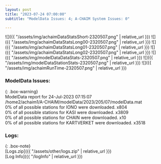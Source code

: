 ```yaml
---
layout: post
title: "2023-07-24 07:00:00"
subtitle: "ModelData Issues: 4; A-CHAIM System Issues: 0"

---
```


![]({{ "/assets/img/achaimDataStatsShort-2320507.png" | relative_url }})
![]({{ "/assets/img/achaimDataStatsLong00-2320507.png" | relative_url }})
![]({{ "/assets/img/achaimDataStatsLong01-2320507.png" | relative_url }})
![]({{ "/assets/img/achaimDataStatsLong02-2320507.png" | relative_url }})
![]({{ "/assets/img/modelDataDataStats-2320507.png" | relative_url }})
![]({{ "/assets/img/modelDataStationStats-2320507.png" | relative_url }})
![]({{ "/assets/img/achaimRunTime-2320507.png" | relative_url }})


### ModelData Issues:  
  
{: .box-warning}  
 ModelData report for 24-Jul-2023 07:15:07   
 /home2/achaim1/A-CHAIM/modelData/2023/205/07/modelData.mat   
 0% of all possible stations for IONO were downloaded. x804   
 0% of all possible stations for KASI were downloaded. x3809   
 0% of all possible stations for CHAIN were downloaded. x10   
 0% of all possible stations for KARTVERKET were downloaded. x3518   
  


### Logs:  
  
{: .box-note}  
[Logs.zip]({{ "/assets/other/logs.zip" | relative_url }})  
[Log Info]({{ "/logInfo" | relative_url }})  
